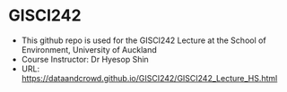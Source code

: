 # GISCI242

* This github repo is used for the GISCI242 Lecture at the School of Environment, University of Auckland
* Course Instructor: Dr Hyesop Shin
* URL: https://dataandcrowd.github.io/GISCI242/GISCI242_Lecture_HS.html
